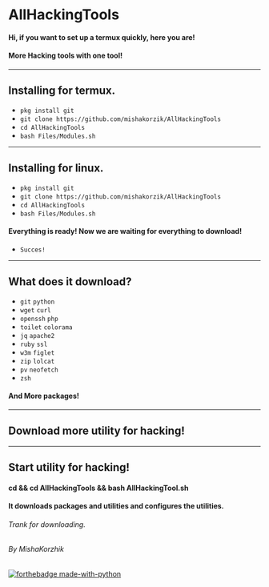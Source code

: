 # AllHackingTools

####  Hi, if you want to set up a termux quickly, here you are!
####  More Hacking tools with one tool!

---

## Installing for termux.

* `pkg install git`
* `git clone https://github.com/mishakorzik/AllHackingTools`
* `cd AllHackingTools`
* `bash Files/Modules.sh`

---

## Installing for linux.

* `pkg install git`
* `git clone https://github.com/mishakorzik/AllHackingTools`
* `cd AllHackingTools`
* `bash Files/Modules.sh`

#### Everything is ready!  Now we are waiting for everything to download!

* `Succes!`
----
## What does it download?
* `git` `python` 
* `wget` `curl`
* `openssh` `php`
* `toilet` `colorama`
* `jq` `apache2`
* `ruby` `ssl`
* `w3m` `figlet`
* `zip` `lolcat`
* `pv` `neofetch`
* `zsh` 

#### And More packages!

-----
## Download more utility for hacking!

------
## Start utility for hacking!
#### cd && cd AllHackingTools && bash AllHackingTool.sh 

#### It downloads packages and utilities and configures the utilities.

###### Trank for downloading.
###### By MishaKorzhik
[![forthebadge made-with-python](http://ForTheBadge.com/images/badges/made-with-python.svg)](https://www.python.org/)<br/><br/>

